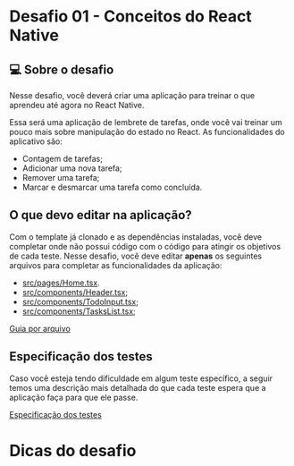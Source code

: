 # Desafio 01 - Conceitos do React Native

## 💻 Sobre o desafio

Nesse desafio, você deverá criar uma aplicação para treinar o que aprendeu até agora no React Native.

Essa será uma aplicação de lembrete de tarefas, onde você vai treinar um pouco mais sobre manipulação do estado no React.
As funcionalidades do aplicativo são:

- Contagem de tarefas;
- Adicionar uma nova tarefa;
- Remover uma tarefa;
- Marcar e desmarcar uma tarefa como concluída.

## O que devo editar na aplicação?

Com o template já clonado e as dependências instaladas, você deve completar onde não possui código com o código para atingir os objetivos de cada teste. Nesse desafio, você deve editar **apenas** os seguintes arquivos para completar as funcionalidades da aplicação:

- [src/pages/Home.tsx](https://github.com/rocketseat-education/ignite-template-react-native-todos/blob/main/src/pages/Home.tsx).
- [src/components/Header.tsx](https://github.com/rocketseat-education/ignite-template-react-native-todos/blob/main/src/components/Header.tsx);
- [src/components/TodoInput.tsx](https://github.com/rocketseat-education/ignite-template-react-native-todos/blob/main/src/components/TodoInput.tsx);
- [src/components/TasksList.tsx](https://github.com/rocketseat-education/ignite-template-react-native-todos/blob/main/src/components/TasksList.tsx);

[Guia por arquivo](https://www.notion.so/Guia-por-arquivo-1955c3f8d09b4f48828188b29087c186)

## Especificação dos testes

Caso você esteja tendo dificuldade em algum teste específico, a seguir temos uma descrição mais detalhada do que cada teste espera que a aplicação faça para que ele passe.

[Especificação dos testes](https://www.notion.so/Especifica-o-dos-testes-640934e70bd241ad854a21aa2ccf006a)

# Dicas do desafio


